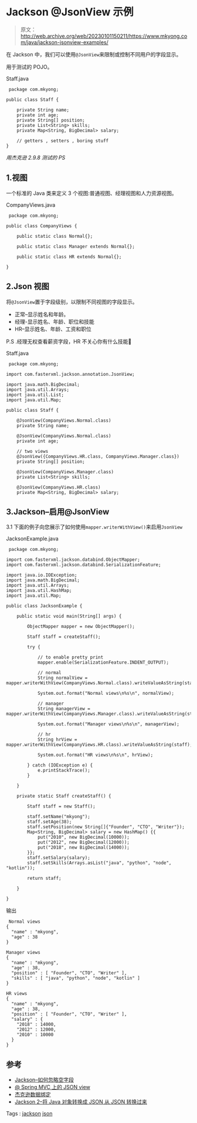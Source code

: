# Jackson @JsonView 示例

> 原文：<http://web.archive.org/web/20230101150211/https://www.mkyong.com/java/jackson-jsonview-examples/>

在 Jackson 中，我们可以使用`@JsonView`来限制或控制不同用户的字段显示。

用于测试的 POJO。

Staff.java

```
 package com.mkyong;

public class Staff {

    private String name;
    private int age;
    private String[] position;
    private List<String> skills;
    private Map<String, BigDecimal> salary;

	// getters , setters , boring stuff
} 
```

*用杰克逊 2.9.8 测试的 PS*

## 1.视图

一个标准的 Java 类来定义 3 个视图:普通视图、经理视图和人力资源视图。

CompanyViews.java

```
 package com.mkyong;

public class CompanyViews {

    public static class Normal{};

    public static class Manager extends Normal{};

    public static class HR extends Normal{};

} 
```

## 2.Json 视图

将`@JsonView`置于字段级别，以限制不同视图的字段显示。

*   正常–显示姓名和年龄。
*   经理-显示姓名、年龄、职位和技能
*   HR–显示姓名、年龄、工资和职位

P.S .经理无权查看薪资字段，HR 不关心你有什么技能🙂

Staff.java

```
 package com.mkyong;

import com.fasterxml.jackson.annotation.JsonView;

import java.math.BigDecimal;
import java.util.Arrays;
import java.util.List;
import java.util.Map;

public class Staff {

    @JsonView(CompanyViews.Normal.class)
    private String name;

    @JsonView(CompanyViews.Normal.class)
    private int age;

    // two views
    @JsonView({CompanyViews.HR.class, CompanyViews.Manager.class})
    private String[] position;

    @JsonView(CompanyViews.Manager.class)
    private List<String> skills;

    @JsonView(CompanyViews.HR.class)
    private Map<String, BigDecimal> salary; 
```

## 3.Jackson–启用@JsonView

3.1 下面的例子向您展示了如何使用`mapper.writerWithView()`来启用`JsonView`

JacksonExample.java

```
 package com.mkyong;

import com.fasterxml.jackson.databind.ObjectMapper;
import com.fasterxml.jackson.databind.SerializationFeature;

import java.io.IOException;
import java.math.BigDecimal;
import java.util.Arrays;
import java.util.HashMap;
import java.util.Map;

public class JacksonExample {

    public static void main(String[] args) {

        ObjectMapper mapper = new ObjectMapper();

        Staff staff = createStaff();

        try {

            // to enable pretty print
            mapper.enable(SerializationFeature.INDENT_OUTPUT);

            // normal
            String normalView = mapper.writerWithView(CompanyViews.Normal.class).writeValueAsString(staff);

            System.out.format("Normal views\n%s\n", normalView);

            // manager
            String managerView = mapper.writerWithView(CompanyViews.Manager.class).writeValueAsString(staff);

            System.out.format("Manager views\n%s\n", managerView);

            // hr
            String hrView = mapper.writerWithView(CompanyViews.HR.class).writeValueAsString(staff);

            System.out.format("HR views\n%s\n", hrView);

        } catch (IOException e) {
            e.printStackTrace();
        }

    }

    private static Staff createStaff() {

        Staff staff = new Staff();

        staff.setName("mkyong");
        staff.setAge(38);
        staff.setPosition(new String[]{"Founder", "CTO", "Writer"});
        Map<String, BigDecimal> salary = new HashMap() {{
            put("2010", new BigDecimal(10000));
            put("2012", new BigDecimal(12000));
            put("2018", new BigDecimal(14000));
        }};
        staff.setSalary(salary);
        staff.setSkills(Arrays.asList("java", "python", "node", "kotlin"));

        return staff;

    }

} 
```

输出

```
 Normal views
{
  "name" : "mkyong",
  "age" : 38
}

Manager views
{
  "name" : "mkyong",
  "age" : 38,
  "position" : [ "Founder", "CTO", "Writer" ],
  "skills" : [ "java", "python", "node", "kotlin" ]
}

HR views
{
  "name" : "mkyong",
  "age" : 38,
  "position" : [ "Founder", "CTO", "Writer" ],
  "salary" : {
    "2018" : 14000,
    "2012" : 12000,
    "2010" : 10000
  }
} 
```

## 参考

*   [Jackson–如何忽略空字段](http://web.archive.org/web/20210814221730/https://www.mkyong.com/java/jackson-how-to-ignore-null-fields/)
*   [@ Spring MVC 上的 JSON view](http://web.archive.org/web/20210814221730/https://www.mkyong.com/spring-mvc/spring-4-mvc-ajax-hello-world-example/)
*   [杰克逊数据绑定](http://web.archive.org/web/20210814221730/https://github.com/FasterXML/jackson-databind/)
*   [Jackson 2–将 Java 对象转换成 JSON 从 JSON 转换过来](http://web.archive.org/web/20210814221730/https://www.mkyong.com/java/jackson-2-convert-java-object-to-from-json/)

Tags : [jackson](http://web.archive.org/web/20210814221730/https://mkyong.com/tag/jackson/) [json](http://web.archive.org/web/20210814221730/https://mkyong.com/tag/json/)<input type="hidden" id="mkyong-current-postId" value="15082">